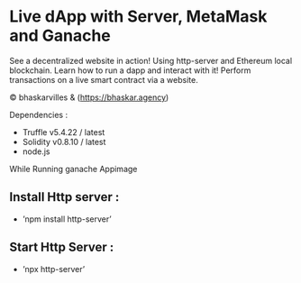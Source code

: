 # Live dApp with Server, MetaMask and Ganache


See a decentralized website in action! Using http-server and Ethereum local blockchain. Learn how to run a dapp and interact with it! Perform transactions on a live smart contract  via a website. 

© bhaskarvilles & (https://bhaskar.agency)

Dependencies :

- Truffle v5.4.22 / latest
- Solidity v0.8.10 / latest
- node.js

While Running ganache Appimage

## Install Http server : 
 - ’npm install http-server’

## Start Http Server :
 - ’npx http-server’


